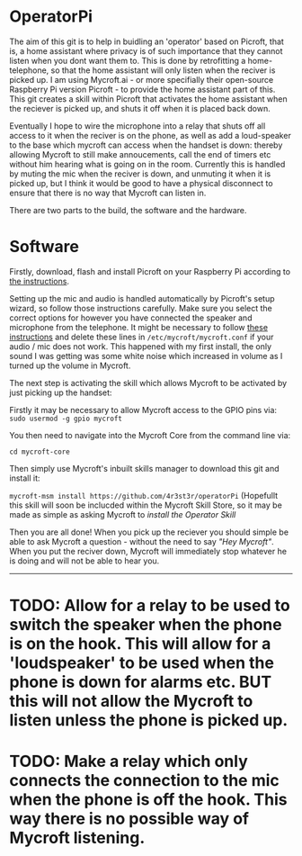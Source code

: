 # OperatorPi
 
The aim of this git is to help in buidling an 'operator' based on Picroft, that is, a home assistant where privacy is of such importance that they cannot listen when you dont want them to. This is done by retrofitting a home-telephone, so that the home assistant will only listen when the reciver is picked up. I am using Mycroft.ai - or more specifially their open-source Raspberry Pi version Picroft - to provide the home assistant part of this. This git creates a skill within Picroft that activates the home assistant when the reciever is picked up, and shuts it off when it is placed back down. 

Eventually I hope to wire the microphone into a relay that shuts off all access to it when the reciver is on the phone, as well as add a loud-speaker to the base which mycroft can access when the handset is down: thereby allowing Mycroft to still make annoucements, call the end of timers etc without him hearing what is going on in the room. Currently this is handled by muting the mic when the reciver is down, and unmuting it when it is picked up, but I think it would be good to have a physical disconnect to ensure that there is no way that Mycroft can listen in. 

There are two parts to the build, the software and the hardware.

# Software
Firstly, download, flash and install Picroft on your Raspberry Pi according to [the instructions](https://mycroft-ai.gitbook.io/docs/using-mycroft-ai/get-mycroft/picroft). 

Setting up the mic and audio is handled automatically by Picroft's setup wizard, so follow those instructions carefully. Make sure you select the correct options for however you have connected the speaker and microphone from the telephone. 
It might be necessary to follow [these instructions](https://github.com/MycroftAI/enclosure-picroft/pull/148/commits/1df02f3fea8d56327a5a109a120483c69ba44408) and delete these lines in `/etc/mycroft/mycroft.conf` if your audio / mic does not work. This happened with my first install, the only sound I was getting was some white noise which increased in volume as I turned up the volume in Mycroft. 

The next step is activating the skill which allows Mycroft to be activated by just picking up the handset:

Firstly it may be necessary to allow Mycroft access to the GPIO pins via:
`sudo usermod -g gpio mycroft`

You then need to navigate into the Mycroft Core from the command line via:

`cd mycroft-core`

Then simply use Mycroft's inbuilt skills manager to download this git and install it:

`mycroft-msm install https://github.com/4r3st3r/operatorPi`
(Hopefullt this skill will soon be inclucded within the Mycroft Skill Store, so it may be made as simple as asking Mycroft to *install the Operator Skill*

Then you are all done! When you pick up the reciever you should simple be able to ask Mycroft a question - without the need to say *"Hey Mycroft"*. When you put the reciver down, Mycroft will immediately stop whatever he is doing and will not be able to hear you. 


________________________
# TODO: Allow for a relay to be used to switch the speaker when the phone is on the hook. This will allow for a 'loudspeaker' to be used when the phone is down for alarms etc. BUT this will not allow the Mycroft to listen unless the phone is picked up.

# TODO: Make a relay which only connects the connection to the mic when the phone is off the hook. This way there is no possible way of Mycroft listening. 
